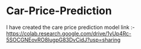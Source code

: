 # Car-Price-Prediction
I have created the care price prediction  model  link :- https://colab.research.google.com/drive/1yUp4Rc-5SOCGNEovRO8IugpG83DvCidJ?usp=sharing
